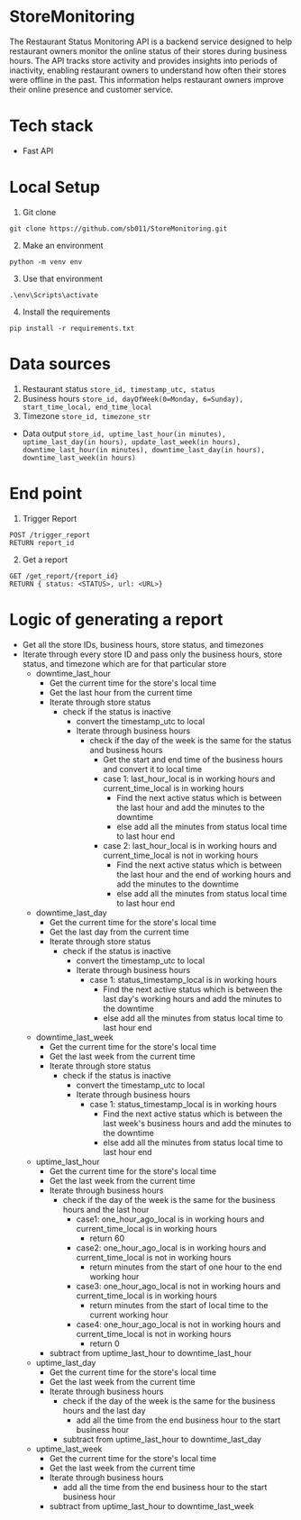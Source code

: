 # StoreMonitoring
The Restaurant Status Monitoring API is a backend service designed to help restaurant owners monitor the online status of their stores during business hours. The API tracks store activity and provides insights into periods of inactivity, enabling restaurant owners to understand how often their stores were offline in the past. This information helps restaurant owners improve their online presence and customer service.

# Tech stack
* Fast API

# Local Setup
1. Git clone
```
git clone https://github.com/sb011/StoreMonitoring.git
```
2. Make an environment
```
python -m venv env
```
3. Use that environment
```
.\env\Scripts\activate
```
4. Install the requirements
```
pip install -r requirements.txt
```

# Data sources
1. Restaurant status
`store_id, timestamp_utc, status`
2. Business hours
`store_id, dayOfWeek(0=Monday, 6=Sunday), start_time_local, end_time_local`
3. Timezone
`store_id, timezone_str`

* Data output
`store_id, uptime_last_hour(in minutes), uptime_last_day(in hours), update_last_week(in hours), downtime_last_hour(in minutes), downtime_last_day(in hours), downtime_last_week(in hours)`

# End point
1. Trigger Report
```
POST /trigger_report
RETURN report_id
```

2. Get a report
```
GET /get_report/{report_id}
RETURN { status: <STATUS>, url: <URL>}
```

# Logic of generating a report
* Get all the store IDs, business hours, store status, and timezones
* Iterate through every store ID and pass only the business hours, store status, and timezone which are for that particular store
  * downtime_last_hour
    * Get the current time for the store's local time
    * Get the last hour from the current time
    * Iterate through store status
      * check if the status is inactive
        * convert the timestamp_utc to local
        * Iterate through business hours
          * check if the day of the week is the same for the status and business hours
            * Get the start and end time of the business hours and convert it to local time
            * case 1: last_hour_local is in working hours and current_time_local is in working hours
              * Find the next active status which is between the last hour and add the minutes to the downtime
              * else add all the minutes from status local time to last hour end
            * case 2: last_hour_local is in working hours and current_time_local is not in working hours
              * Find the next active status which is between the last hour and the end of working hours and add the minutes to the downtime
              * else add all the minutes from status local time to last hour end
  * downtime_last_day
    * Get the current time for the store's local time
    * Get the last day from the current time
    * Iterate through store status
      * check if the status is inactive
        * convert the timestamp_utc to local
        * Iterate through business hours
          * case 1: status_timestamp_local is in working hours
            * Find the next active status which is between the last day's working hours and add the minutes to the downtime
            * else add all the minutes from status local time to last hour end
  * downtime_last_week
    * Get the current time for the store's local time
    * Get the last week from the current time
    * Iterate through store status
      * check if the status is inactive
        * convert the timestamp_utc to local
        * Iterate through business hours
          * case 1: status_timestamp_local is in working hours
            * Find the next active status which is between the last week's business hours and add the minutes to the downtime
            * else add all the minutes from status local time to last hour end
  * uptime_last_hour
    * Get the current time for the store's local time
    * Get the last week from the current time
    * Iterate through business hours
      * check if the day of the week is the same for the business hours and the last hour
        * case1: one_hour_ago_local is in working hours and current_time_local is in working hours
          * return 60
        * case2: one_hour_ago_local is in working hours and current_time_local is not in working hours
          * return minutes from the start of one hour to the end working hour  
        * case3: one_hour_ago_local is not in working hours and current_time_local is in working hours
          * return minutes from the start of local time to the current working hour  
        * case4: one_hour_ago_local is not in working hours and current_time_local is not in working hours
          * return 0
    * subtract from uptime_last_hour to downtime_last_hour
  * uptime_last_day
    * Get the current time for the store's local time
    * Get the last week from the current time
    * Iterate through business hours
      * check if the day of the week is the same for the business hours and the last day
        * add all the time from the end business hour to the start business hour
      * subtract from uptime_last_hour to downtime_last_day
  * uptime_last_week
    * Get the current time for the store's local time
    * Get the last week from the current time
    * Iterate through business hours
      * add all the time from the end business hour to the start business hour
    * subtract from uptime_last_hour to downtime_last_week
  

